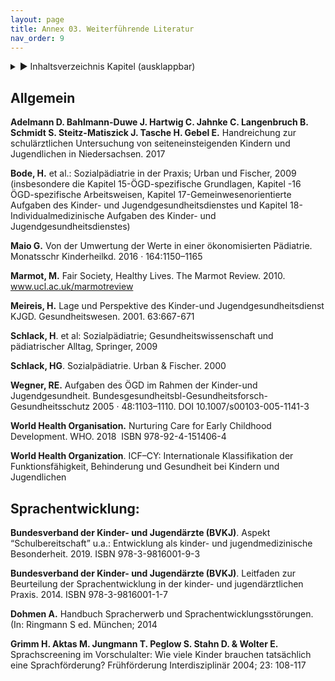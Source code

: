 ```yaml
---
layout: page
title: Annex 03. Weiterführende Literatur
nav_order: 9
---
```

 
<details markdown="block"> 
  <summary> 
      &#9658; Inhaltsverzeichnis Kapitel (ausklappbar) 
  </summary>
 
1. TOC
{:toc}
 </details>
 
   <p></p>
 
 
## Allgemein

**Adelmann D. Bahlmann-Duwe J. Hartwig C. Jahnke C. Langenbruch B.
Schmidt S. Steitz-Matiszick J. Tasche H. Gebel E.** Handreichung zur
schulärztlichen Untersuchung von seiteneinsteigenden Kindern und
Jugendlichen in Niedersachsen. 2017

**Bode, H.** et al.: Sozialpädiatrie in der Praxis; Urban und Fischer,
2009 (insbesondere die Kapitel 15-ÖGD-spezifische Grundlagen, Kapitel
-16 ÖGD-spezifische Arbeitsweisen, Kapitel 17-Gemeinwesenorientierte
Aufgaben des Kinder- und Jugendgesundheitsdienstes und Kapitel
18-Individualmedizinische Aufgaben des Kinder- und
Jugendgesundheitsdienstes)

**Maio G.** Von der Umwertung der Werte in einer ökonomisierten
Pädiatrie. Monatsschr Kinderheilkd. 2016 · 164:1150–1165

**Marmot, M.** Fair Society, Healthy Lives. The Marmot Review. 2010.
www.ucl.ac.uk/marmotreview

**Meireis, H.** Lage und Perspektive des Kinder-und
Jugendgesundheitsdienst KJGD. Gesundheitswesen. 2001. 63:667-671

**Schlack, H**. et al: Sozialpädiatrie; Gesundheitswissenschaft und
pädiatrischer Alltag, Springer, 2009

**Schlack, HG**. Sozialpädiatrie. Urban & Fischer. 2000

**Wegner, RE.** Aufgaben des ÖGD im Rahmen der Kinder-und
Jugendgesundheit.
Bundesgesundheitsbl-Gesundheitsforsch-Gesundheitsschutz 2005 ·
48:1103–1110. DOI 10.1007/s00103-005-1141-3

**World Health Organisation.** Nurturing Care for Early Childhood
Development. WHO. 2018  ISBN 978-92-4-151406-4

**World Health Organization**. ICF–CY: Internationale Klassifikation der
Funktionsfähigkeit, Behinderung und Gesundheit bei Kindern und
Jugendlichen

## **Sprachentwicklung**:

**Bundesverband der Kinder- und Jugendärzte (BVKJ)**. Aspekt
“Schulbereitschaft” u.a.: Entwicklung als kinder- und
jugendmedizinische Besonderheit. 2019. ISBN 978-3-9816001-9-3

**Bundesverband der Kinder- und Jugendärzte (BVKJ)**. Leitfaden zur
Beurteilung der Sprachentwicklung in der kinder- und jugendärztlichen
Praxis. 2014. ISBN 978-3-9816001-1-7

**Dohmen A.** Handbuch Spracherwerb und Sprachentwicklungsstörungen.
(In: Ringmann S ed. München; 2014

**Grimm H. Aktas M. Jungmann T. Peglow S. Stahn D. & Wolter E.**
Sprachscreening im Vorschulalter: Wie viele Kinder brauchen tatsächlich
eine Sprachförderung? Frühförderung Interdisziplinär 2004; 23: 108-117

<div class="section fnlist" data-role="doc-footnotes">

</div>

